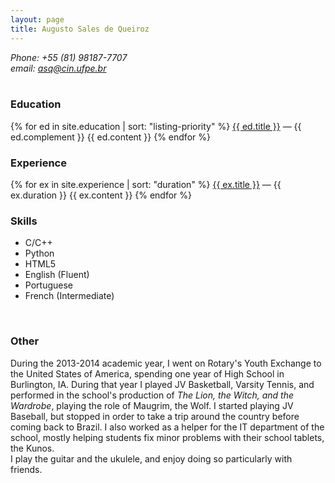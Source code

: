 ```yaml
---
layout: page
title: Augusto Sales de Queiroz
---
```


<address>
    Phone: +55 (81) 98187-7707<br>
    email: <a href="mailto:asq@cin.ufpe.br">asq@cin.ufpe.br</a>
</address>

<br>
<h3>Education</h3>
{% for ed in site.education | sort: "listing-priority" %}
<u>{{ ed.title }}</u> &mdash; {{ ed.complement }}
{{ ed.content }}
{% endfor %}
<br>

<h3>Experience</h3>
{% for ex in site.experience | sort: "duration" %}
<u>{{ ex.title }}</u> &mdash; {{ ex.duration }}
{{ ex.content }}
{% endfor %}
<br>

<h3>Skills</h3>

<ul>
    <li>C/C++</li>
    <li>Python</li>
    <li>HTML5</li>
    <li>English (Fluent)</li>
    <li>Portuguese</li>
    <li>French (Intermediate)</li>
</ul>

<br>
<h3>Other</h3>
During the 2013-2014 academic year, I went on Rotary's Youth Exchange to the United States of America, spending one year of High School in Burlington, IA. During that year I played JV Basketball, Varsity Tennis, and performed in the school's production of <i>The Lion, the Witch, and the Wardrobe</i>, playing the role of Maugrim, the Wolf. I started playing JV Baseball, but stopped in order to take a trip around the country before coming back to Brazil. I also worked as a helper for the IT department of the school, mostly helping students fix minor problems with their school tablets, the Kunos.<br>
I play the guitar and the ukulele, and enjoy doing so particularly with friends.